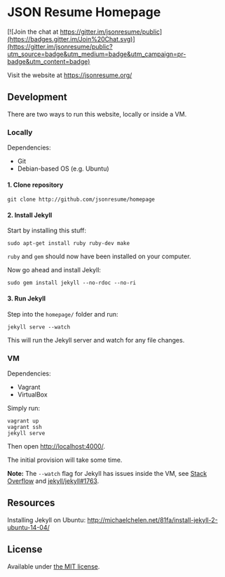 # JSON Resume Homepage

[![Join the chat at https://gitter.im/jsonresume/public](https://badges.gitter.im/Join%20Chat.svg)](https://gitter.im/jsonresume/public?utm_source=badge&utm_medium=badge&utm_campaign=pr-badge&utm_content=badge)

Visit the website at https://jsonresume.org/

## Development

There are two ways to run this website, locally or inside a VM.

### Locally

Dependencies:

- Git
- Debian-based OS (e.g. Ubuntu)

#### 1. Clone repository

```
git clone http://github.com/jsonresume/homepage
```

#### 2. Install Jekyll

Start by installing this stuff:

```
sudo apt-get install ruby ruby-dev make
```

`ruby` and `gem` should now have been installed on your computer.

Now go ahead and install Jekyll:

```
sudo gem install jekyll --no-rdoc --no-ri
```

#### 3. Run Jekyll

Step into the `homepage/` folder and run:

```
jekyll serve --watch
```

This will run the Jekyll server and watch for any file changes.

### VM

Dependencies:

- Vagrant
- VirtualBox

Simply run:

```
vagrant up
vagrant ssh
jekyll serve
```

Then open [http://localhost:4000/](http://localhost:4000/).

The initial provision will take some time.

**Note:** The `--watch` flag for Jekyll has issues inside the VM, see [Stack Overflow](https://stackoverflow.com/questions/19822319/jekyll-regeneration-doesnt-work-inside-vagrant) and [jekyll/jekyll#1763](https://github.com/jekyll/jekyll/issues/1763).

## Resources

Installing Jekyll on Ubuntu:
http://michaelchelen.net/81fa/install-jekyll-2-ubuntu-14-04/

## License

Available under [the MIT license](http://mths.be/mit).
